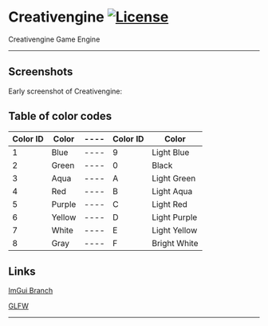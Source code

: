 # Creativengine [![License](https://img.shields.io/github/license/Ludiliste/Creativengine)](https://github.com/Ludiliste/Creativengine/blob/master/LICENSE)
Creativengine Game Engine

***

## Screenshots

Early screenshot of Creativengine:


## Table of color codes

|Color ID|Color|----|Color ID|Color |
|-----------|----|-----------|-|--- |
|1|Blue  |---- |9 |Light Blue       |
|2|Green |---- |0 |Black            |
|3|Aqua  |---- |A |Light Green      |
|4|Red   |---- |B |Light Aqua       |
|5|Purple|---- |C |Light Red        |
|6|Yellow|---- |D |Light Purple     |
|7|White |---- |E |Light Yellow     |
|8|Gray  |---- |F |Bright White     |

## Links

[ImGui Branch](https://github.com/ocornut/imgui/tree/ff0c6c2bdec5feaad2f1d1957709ffb4f3de362f)

[GLFW](https://www.glfw.org/)

***
